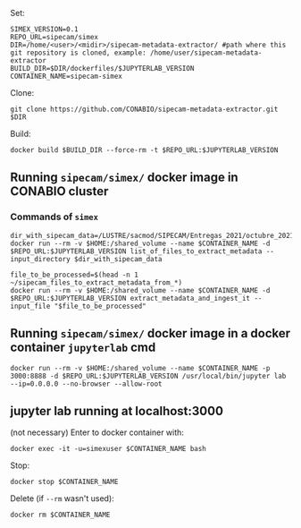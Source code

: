 Set:

```
SIMEX_VERSION=0.1
REPO_URL=sipecam/simex
DIR=/home/<user>/<midir>/sipecam-metadata-extractor/ #path where this git repository is cloned, example: /home/user/sipecam-metadata-extractor
BUILD_DIR=$DIR/dockerfiles/$JUPYTERLAB_VERSION
CONTAINER_NAME=sipecam-simex
```

Clone:

```
git clone https://github.com/CONABIO/sipecam-metadata-extractor.git $DIR
```

Build:

```
docker build $BUILD_DIR --force-rm -t $REPO_URL:$JUPYTERLAB_VERSION
```

## Running `sipecam/simex/` docker image in CONABIO cluster 

### Commands of `simex`

```
dir_with_sipecam_data=/LUSTRE/sacmod/SIPECAM/Entregas_2021/octubre_2021/SIPECAM/
docker run --rm -v $HOME:/shared_volume --name $CONTAINER_NAME -d $REPO_URL:$JUPYTERLAB_VERSION list_of_files_to_extract_metadata --input_directory $dir_with_sipecam_data
```

```
file_to_be_processed=$(head -n 1 ~/sipecam_files_to_extract_metadata_from_*)
docker run --rm -v $HOME:/shared_volume --name $CONTAINER_NAME -d $REPO_URL:$JUPYTERLAB_VERSION extract_metadata_and_ingest_it --input_file "$file_to_be_processed"
```

## Running `sipecam/simex/` docker image in a docker container `jupyterlab` cmd

```
docker run --rm -v $HOME:/shared_volume --name $CONTAINER_NAME -p 3000:8888 -d $REPO_URL:$JUPYTERLAB_VERSION /usr/local/bin/jupyter lab --ip=0.0.0.0 --no-browser --allow-root
```

## jupyter lab running at localhost:3000

(not necessary) Enter to docker container with:

```
docker exec -it -u=simexuser $CONTAINER_NAME bash
```

Stop:

```
docker stop $CONTAINER_NAME
```

Delete (if `--rm` wasn't used):


```
docker rm $CONTAINER_NAME
```

